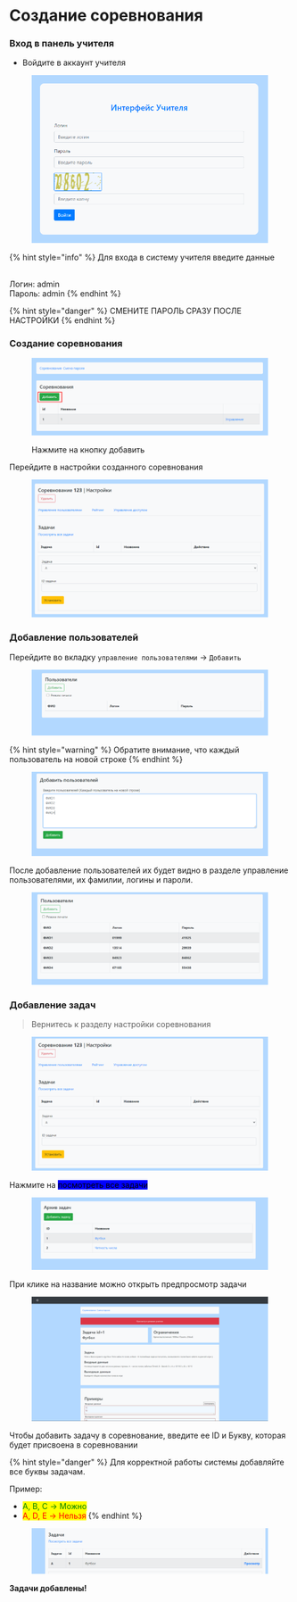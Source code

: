 # Создание соревнования

### Вход в панель учителя

* Войдите в аккаунт учителя



<figure><img src="../.gitbook/assets/image.png" alt=""><figcaption></figcaption></figure>

{% hint style="info" %}
Для входа в систему учителя введите данные

\
Логин: admin\
Пароль: admin
{% endhint %}

{% hint style="danger" %}
СМЕНИТЕ ПАРОЛЬ СРАЗУ ПОСЛЕ НАСТРОЙКИ
{% endhint %}

### Создание соревнования

<figure><img src="../.gitbook/assets/image (1).png" alt=""><figcaption><p>Нажмите на кнопку добавить</p></figcaption></figure>

Перейдите в настройки созданного соревнования

<figure><img src="../.gitbook/assets/image (2).png" alt=""><figcaption></figcaption></figure>

### Добавление пользователей

Перейдите во вкладку `управление пользователями` -> `Добавить`

<figure><img src="../.gitbook/assets/image (3).png" alt=""><figcaption></figcaption></figure>

{% hint style="warning" %}
Обратите внимание, что каждый пользователь на новой строке
{% endhint %}

<figure><img src="../.gitbook/assets/image (4).png" alt=""><figcaption></figcaption></figure>

После добавление пользователей их будет видно в разделе управление пользователями, их фамилии, логины и пароли.

<figure><img src="../.gitbook/assets/image (5).png" alt=""><figcaption></figcaption></figure>



### Добавление задач

> Вернитесь к разделу настройки соревнования

<figure><img src="../.gitbook/assets/image (7).png" alt=""><figcaption></figcaption></figure>

Нажмите на  <mark style="background-color:blue;">посмотреть все задачи</mark>

<figure><img src="../.gitbook/assets/image (8).png" alt=""><figcaption></figcaption></figure>

При клике на название можно открыть предпросмотр задачи

<figure><img src="../.gitbook/assets/image (9).png" alt=""><figcaption></figcaption></figure>

Чтобы добавить задачу в соревнование, введите ее ID и Букву, которая будет присвоена в соревновании

{% hint style="danger" %}
Для корректной работы системы добавляйте все буквы задачам.

Пример:

* <mark style="color:green;">А, B, C -> Можно</mark>
* <mark style="color:red;">A, D, E -> Нельзя</mark>
{% endhint %}

<figure><img src="../.gitbook/assets/image (10).png" alt=""><figcaption></figcaption></figure>

**Задачи добавлены!**



